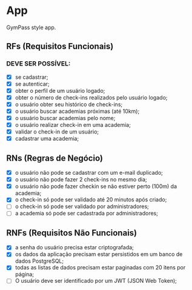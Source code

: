 # App

GymPass style app.

## RFs (Requisitos Funcionais)

### DEVE SER POSSÍVEL:
- [x] se cadastrar;
- [x] se autenticar;
- [x] obter o perfil de um usuário logado;
- [x] obter o número de check-ins realizados pelo usuário logado;
- [x] o usuário obter seu histórico de check-ins;
- [x] o usuário buscar academias próximas (até 10km);
- [x] o usuário buscar academias pelo nome;
- [x] o usuário realizar check-in em uma academia;
- [x] validar o check-in de um usuário;
- [x] cadastrar uma academia;

## RNs (Regras de Negócio)

- [x] o usuário não pode se cadastrar com um e-mail duplicado;
- [x] o usuário não pode fazer 2 check-ins no mesmo dia;
- [x] o usuário não pode fazer checkin se não estiver perto (100m) da academia;
- [x] o check-in só pode ser validado até 20 minutos após criado;
- [ ] o check-in só pode ser validado por administradores;
- [ ] a academia só pode ser cadastrada por administradores;

## RNFs (Requisitos Não Funcionais)

- [x] a senha do usuário precisa estar criptografada;
- [x] os dados da aplicação precisam estar persistidos em um banco de dados PostgreSQL;
- [x] todas as listas de dados precisam estar paginadas com 20 itens por página;
- [ ] O usuário deve ser identificado por um JWT (JSON Web Token);
